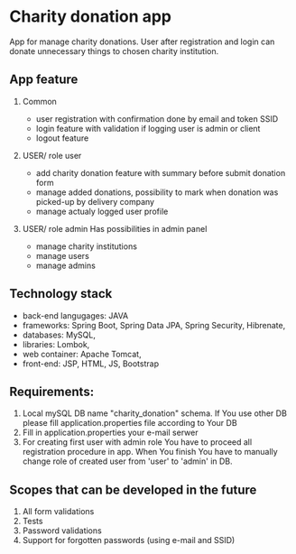 # Charity donation app

App for manage charity donations. 
User after registration and login can donate unnecessary things to chosen charity institution.

## App feature 

1. Common
   - user registration with confirmation done by email and token SSID
   - login feature with validation if logging user is admin or client
   - logout feature

2. USER/ role user
   - add charity donation feature with summary before submit donation form
   - manage added donations, possibility to mark when donation was picked-up by delivery company
   - manage actualy logged user profile
   
3. USER/ role admin
   Has possibilities in admin panel 
   - manage charity institutions
   - manage users
   - manage admins

## Technology stack

- back-end langugages: JAVA
- frameworks: Spring Boot, Spring Data JPA, Spring Security, Hibrenate,
- databases: MySQL,
- libraries: Lombok,
- web container: Apache Tomcat,
- front-end: JSP, HTML, JS, Bootstrap

## Requirements:

1. Local mySQL DB name "charity_donation" schema.
   If You use other DB please fill application.properties file according to Your DB
2. Fill in application.properties your e-mail serwer
3. For creating first user with admin role You have to proceed all registration procedure in app. When You finish You have to manually change role of created user from 'user' to 'admin' in DB.

## Scopes that can be developed in the future

1. All form validations
2. Tests
3. Password validations
4. Support for forgotten passwords  (using e-mail and SSID)

